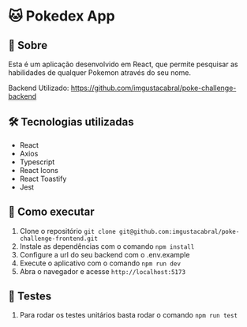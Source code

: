 # 🐱 Pokedex App

## 📝 Sobre
Esta é um aplicação desenvolvido em React, que permite pesquisar as habilidades de qualquer Pokemon através do seu nome.

Backend Utilizado: https://github.com/imgustacabral/poke-challenge-backend

## 🛠 Tecnologias utilizadas
- React
- Axios
- Typescript
- React Icons
- React Toastify
- Jest

## 🚀 Como executar
1. Clone o repositório `git clone git@github.com:imgustacabral/poke-challenge-frontend.git`
2. Instale as dependências com o comando `npm install`
3. Configure a url do seu backend com o .env.example
4. Execute o aplicativo com o comando `npm run dev`
5. Abra o navegador e acesse `http://localhost:5173`


## 🚨 Testes

1. Para rodar os testes unitários basta rodar o comando `npm run test`
